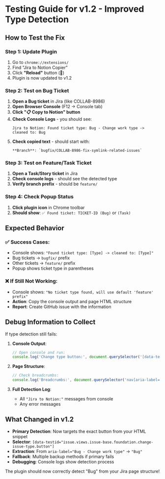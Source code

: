 # Testing Guide for v1.2 - Improved Type Detection

## How to Test the Fix

### Step 1: Update Plugin
1. Go to `chrome://extensions/`
2. Find "Jira to Notion Copier" 
3. Click **"Reload"** button (🔄)
4. Plugin is now updated to v1.2

### Step 2: Test on Bug Ticket
1. **Open a Bug ticket** in Jira (like COLLAB-8986)
2. **Open Browser Console** (F12 → Console tab)
3. **Click "📋 Copy to Notion" button**
4. **Check Console Logs** - you should see:
   ```
   Jira to Notion: Found ticket type: Bug - Change work type -> cleaned to: Bug
   ```
5. **Check copied text** - should start with:
   ```
   **Branch**: `bugfix/COLLAB-8986-fix-symlink-related-issues`
   ```

### Step 3: Test on Feature/Task Ticket  
1. **Open a Task/Story ticket** in Jira
2. **Check console logs** - should see the detected type
3. **Verify branch prefix** - should be `feature/`

### Step 4: Check Popup Status
1. **Click plugin icon** in Chrome toolbar
2. **Should show**: `✅ Found ticket: TICKET-ID (Bug)` or `(Task)`

## Expected Behavior

### ✅ Success Cases:
- Console shows: `"Found ticket type: [Type] -> cleaned to: [Type]"`
- Bug tickets → `bugfix/` prefix
- Other tickets → `feature/` prefix  
- Popup shows ticket type in parentheses

### ❌ If Still Not Working:
- Console shows: `"No ticket type found, will use default 'feature' prefix"`
- **Action**: Copy the console output and page HTML structure
- **Report**: Create GitHub issue with the information

## Debug Information to Collect

If type detection still fails:

1. **Console Output**:
   ```javascript
   // Open console and run:
   console.log('Change type button:', document.querySelector('[data-testid="issue.views.issue-base.foundation.change-issue-type.button"]'));
   ```

2. **Page Structure**:
   ```javascript
   // Check breadcrumbs:
   console.log('Breadcrumbs:', document.querySelector('nav[aria-label="Work item breadcrumbs"]'));
   ```

3. **Full Detection Log**:
   - All `"Jira to Notion:"` messages from console
   - Any error messages

## What Changed in v1.2

- **Primary Detection**: Now targets the exact button from your HTML snippet
- **Selector**: `[data-testid="issue.views.issue-base.foundation.change-issue-type.button"]`
- **Extraction**: From `aria-label="Bug - Change work type"` → `"Bug"`
- **Fallback**: Multiple backup methods if primary fails
- **Debugging**: Console logs show detection process

The plugin should now correctly detect "Bug" from your Jira page structure!